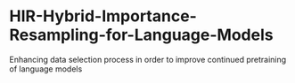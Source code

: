 # HIR-Hybrid-Importance-Resampling-for-Language-Models
Enhancing data selection process in order to improve continued pretraining of language models
